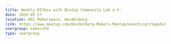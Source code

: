 ```yaml
---
title: Weekly DIYbio with Biotop Community Lab e.V.
date: 2020-05-27
location: DAI Makerspace, Heidelberg
link: https://www.meetup.com/Heidelberg-Makers-Meetup/events/qrztwpybchbkc/
usergroup: makershd
type: usergroup
---
```

